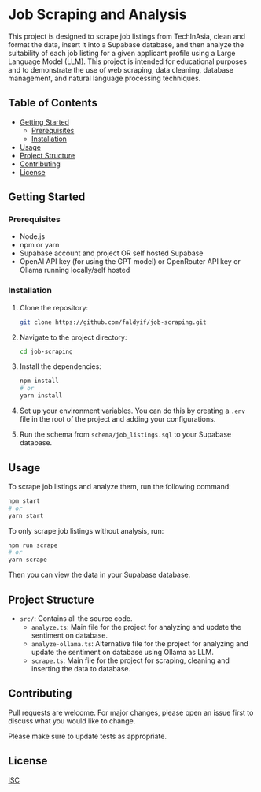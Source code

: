 # Job Scraping and Analysis

This project is designed to scrape job listings from TechInAsia, clean and format the data, insert it into a Supabase database, and then analyze the suitability of each job listing for a given applicant profile using a Large Language Model (LLM). This project is intended for educational purposes and to demonstrate the use of web scraping, data cleaning, database management, and natural language processing techniques.

## Table of Contents

- [Getting Started](#getting-started)
  - [Prerequisites](#prerequisites)
  - [Installation](#installation)
- [Usage](#usage)
- [Project Structure](#project-structure)
- [Contributing](#contributing)
- [License](#license)

## Getting Started

### Prerequisites

- Node.js
- npm or yarn
- Supabase account and project OR self hosted Supabase
- OpenAI API key (for using the GPT model) or OpenRouter API key or Ollama running locally/self hosted

### Installation

1. Clone the repository:

   ```sh
   git clone https://github.com/faldyif/job-scraping.git
   ```

2. Navigate to the project directory:

   ```sh
   cd job-scraping
   ```

3. Install the dependencies:

   ```sh
   npm install
   # or
   yarn install
   ```

4. Set up your environment variables. You can do this by creating a `.env` file in the root of the project and adding your configurations.

5. Run the schema from `schema/job_listings.sql` to your Supabase database.

## Usage

To scrape job listings and analyze them, run the following command:

```sh
npm start
# or
yarn start
```

To only scrape job listings without analysis, run:

```sh
npm run scrape
# or
yarn scrape
```

Then you can view the data in your Supabase database.

## Project Structure

- `src/`: Contains all the source code.
  - `analyze.ts`: Main file for the project for analyzing and update the sentiment on database.
  - `analyze-ollama.ts`: Alternative file for the project for analyzing and update the sentiment on database using Ollama as LLM.
  - `scrape.ts`: Main file for the project for scraping, cleaning and inserting the data to database.

## Contributing

Pull requests are welcome. For major changes, please open an issue first to discuss what you would like to change.

Please make sure to update tests as appropriate.

## License

[ISC](https://choosealicense.com/licenses/isc/)